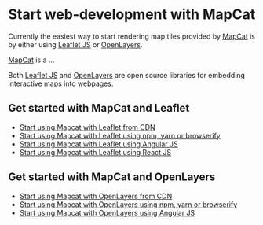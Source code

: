 # Start web-development with MapCat

Currently the easiest way to start rendering map tiles provided by [MapCat](https://mapcat.com) is by either using [Leaflet JS](http://leafletjs.org) or [OpenLayers](http://openlayers.org).

[MapCat](https://mapcat.com) is a ...

Both [Leaflet JS](http://leafletjs.org) and [OpenLayers](http://openlayers.org) are open source libraries for embedding interactive maps into webpages.

## Get started with MapCat and Leaflet

* [Start using Mapcat with Leaflet from CDN](./cdn-leaflet.html)
* [Start using Mapcat with Leaflet using npm, yarn or browserify](./npm-leaflet.html)
* [Start using Mapcat with Leaflet using Angular JS](./angular-leaflet.html)
* [Start using Mapcat with Leaflet using React JS](./react-leaflet.html)

## Get started with MapCat and OpenLayers

* [Start using Mapcat with OpenLayers from CDN](./cdn-openlayers.html)
* [Start using Mapcat with OpenLayers using npm, yarn or browserify](./npm-openlayers.html)
* [Start using Mapcat with OpenLayers using Angular JS](./angular-openlayers.html)

